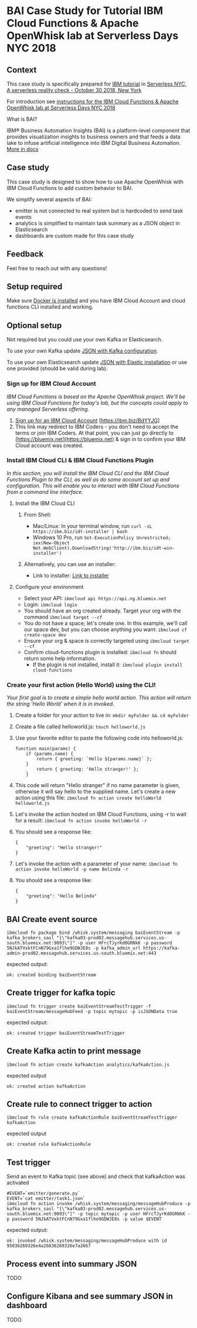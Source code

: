 #  BAI Case Study for Tutorial IBM Cloud Functions & Apache OpenWhisk lab at Serverless Days NYC 2018


## Context

This case study is specifically prepared for 
<a href="https://www.serverlessnyc.com/ibm">IBM tutorial</a> in
<a href="https://www.serverlessnyc.com/">Serverless NYC, A serverless reality check - October 30 2018, New York</a>

For introduction see <a href="https://github.com/beemarie/serverless-nyc-lab">instructions for the IBM Cloud Functions & Apache OpenWhisk lab at Serverless Days NYC 2018</a>


What is BAI?

IBM® Business Automation Insights (BAI) is a platform-level component that provides visualization insights to business owners and that feeds a data lake to infuse artificial intelligence into IBM Digital Business Automation.
[More in docs](https://www.ibm.com/support/knowledgecenter/SSYHZ8_18.0.0/com.ibm.dba.bai/topics/con_bai_overview.html)

## Case study

This case study is designed to show how to use Apache OpenWhisk with IBM Cloud Functions to add custom behavior to BAI.

We simplify several aspects of BAI:
* emitter is not connected to real system but is hardcoded to send task events
* analytics is simplified to maintain task summary as a JSON object in Elasticsearch
* dashboards are custom made for this case study

## Feedback

Feel free to reach out with any questions!

## Setup required

Make sure <a href="https://docs.docker.com/install/#supported-platforms">Docker is installed</a> and you have IBM Cloud Account and cloud functions CLI installed and working.

## Optional setup

Not required but you could use your own Kafka or Elasticsearch.

To use your own Kafka update <a href="kafka.json">JSON with Kafka configuration</a>.

To use your own Elasticsearch update  <a href="elastic.json">JSON with Elastic installation</a> or use one provided (should be valid during lab).

### Sign up for IBM Cloud Account
*IBM Cloud Functions is based on the Apache OpenWhisk project.  We'll be using IBM Cloud Functions for today's lab, but the concepts could apply to any managed Serverless offering.*

1. [Sign up for an IBM Cloud Account](https://ibm.biz/BdYYJG) [https://ibm.biz/BdYYJG]
2. This link may redirect to IBM Coders - you don't need to accept the terms or join IBM Coders.  At that point, you can just go directly to [https://bluemix.net](https://bluemix.net) & sign in to confirm your IBM Cloud account was created.

### Install IBM Cloud CLI & IBM Cloud Functions Plugin
*In this section, you will install the IBM Cloud CLI and the IBM Cloud Functions Plugin to the CLI, as well as do some account set up and configuration. This will enable you to interact with IBM Cloud Functions from a command line interface.*

1. Install the IBM Cloud CLI 
    1. From Shell:
	    * Mac/Linux: In your terminal window, run `curl -sL https://ibm.biz/idt-installer | bash`
	    * Windows 10 Pro, run `Set-ExecutionPolicy Unrestricted; iex(New-Object Net.WebClient).DownloadString('http://ibm.biz/idt-win-installer')`

    2. Alternatively, you can use an installer:
        * Link to installer: [Link to installer](https://console.bluemix.net/docs/cli/reference/ibmcloud/download_cli.html#install_use)

2. Configure your environment
    * Select your API: `ibmcloud api https://api.ng.bluemix.net`
    * Login: `ibmcloud login`
    * You should have an org created already. Target your org with the command `ibmcloud target --cf`
    * You do not have a space; let's create one. In this example, we'll call our space dev, but you can choose anything you want: `ibmcloud cf create-space dev`
    * Ensure your org & space is correctly targeted using `ibmcloud target --cf`
    * Confirm cloud-functions plugin is installed: `ibmcloud fn` should return some help information.
        * If the plugin is not installed, install it: `ibmcloud plugin install cloud-functions`

### Create your first action (Hello World) using the CLI!
*Your first goal is to create a simple hello world action.  This action will return the string 'Hello World' when it is in invoked.*

1. Create a folder for your action to live in: `mkdir myFolder && cd myFolder`
2. Create a file called helloworld.js: `touch helloworld.js`
3. Use your favorite editor to paste the following code into helloworld.js:

	```
	function main(params) {  
		if (params.name) {    
			return { greeting: `Hello ${params.name}` };  
		}  
			return { greeting: 'Hello stranger!' };
		}
	```
4. This code will return "Hello stranger" if no name parameter is given, otherwise it will say hello to the supplied name. Let's create a new action using this file: `ibmcloud fn action create helloWorld helloworld.js`
5. Let's invoke the action hosted on IBM Cloud Functions, using -r to wait for a result: `ibmcloud fn action invoke helloWorld -r`
6. You should see a response like:

	```
	{
	    "greeting": "Hello stranger!"
	}
	```
7. Let's invoke the action with a parameter of your name: `ibmcloud fn action invoke helloWorld -p name Belinda -r`
8. You should see a response like:

	```
	{
	    "greeting": "Hello Belinda"
	}
	```




## BAI Create event source

```
ibmcloud fn package bind /whisk.system/messaging baiEventStream -p kafka_brokers_sasl "[\"kafka03-prod02.messagehub.services.us-south.bluemix.net:9093\"]" -p user HFrcTJyrKd0GRNkK -p password 5NJkATVxktFCnN79Gxa1flhe9GDWJE8s -p kafka_admin_url https://kafka-admin-prod02.messagehub.services.us-south.bluemix.net:443
```

expected output:

```
ok: created binding baiEventStream
```


## Create trigger for kafka topic


```
ibmcloud fn trigger create baiEventStreamTestTrigger -f baiEventStream/messageHubFeed -p topic mytopic -p isJSONData true
```

expected output:

```
ok: created trigger baiEventStreamTestTrigger
```

## Create Kafka actin to print message

```
ibmcloud fn action create kafkaAction analytics/kafkaAction.js
```

expected output

```
ok: created action kafkaAction
```

## Create rule to connect trigger to action

```
ibmcloud fn rule create kafkaActionRule baiEventStreamTestTrigger kafkaAction
```

expected output

```
ok: created rule kafkaActionRule
```

## Test trigger

Send an event to Kafka topic (see above) and check that kafkaAction was activated


```
#EVENT=`emitter/generate.py`
EVENT=`cat emitter/task1.json`
ibmcloud fn action invoke /whisk.system/messaging/messageHubProduce -p kafka_brokers_sasl "[\"kafka03-prod02.messagehub.services.us-south.bluemix.net:9093\"]" -p topic mytopic -p user HFrcTJyrKd0GRNkK -p password 5NJkATVxktFCnN79Gxa1flhe9GDWJE8s -p value $EVENT
```

expected output:

```
ok: invoked /whisk.system/messaging/messageHubProduce with id 95036269326e4a26836269326e7a2667
```


## Process event into summary JSON

TODO

## Configure Kibana and see summary JSON in dashboard

TODO
